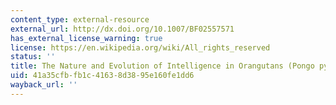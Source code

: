 ```yaml
---
content_type: external-resource
external_url: http://dx.doi.org/10.1007/BF02557571
has_external_license_warning: true
license: https://en.wikipedia.org/wiki/All_rights_reserved
status: ''
title: The Nature and Evolution of Intelligence in Orangutans (Pongo pygmaeus)
uid: 41a35cfb-fb1c-4163-8d38-95e160fe1dd6
wayback_url: ''
---
```


